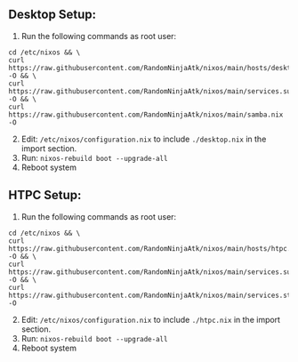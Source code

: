 ## Desktop Setup:

1. Run the following commands as root user:
```
cd /etc/nixos && \
curl https://raw.githubusercontent.com/RandomNinjaAtk/nixos/main/hosts/desktop.nix -O && \
curl https://raw.githubusercontent.com/RandomNinjaAtk/nixos/main/services.sunshine.nix -O && \
curl https://raw.githubusercontent.com/RandomNinjaAtk/nixos/main/samba.nix -O
```
2. Edit: `/etc/nixos/configuration.nix` to include `./desktop.nix` in the import section.
3. Run: `nixos-rebuild boot --upgrade-all`
4. Reboot system


## HTPC Setup:

1. Run the following commands as root user:
```
cd /etc/nixos && \
curl https://raw.githubusercontent.com/RandomNinjaAtk/nixos/main/hosts/htpc.nix -O && \
curl https://raw.githubusercontent.com/RandomNinjaAtk/nixos/main/services.sunshine.nix -O && \
curl https://raw.githubusercontent.com/RandomNinjaAtk/nixos/main/services.steam.nix -O
```
2. Edit: `/etc/nixos/configuration.nix` to include `./htpc.nix` in the import section.
3. Run: `nixos-rebuild boot --upgrade-all`
4. Reboot system
